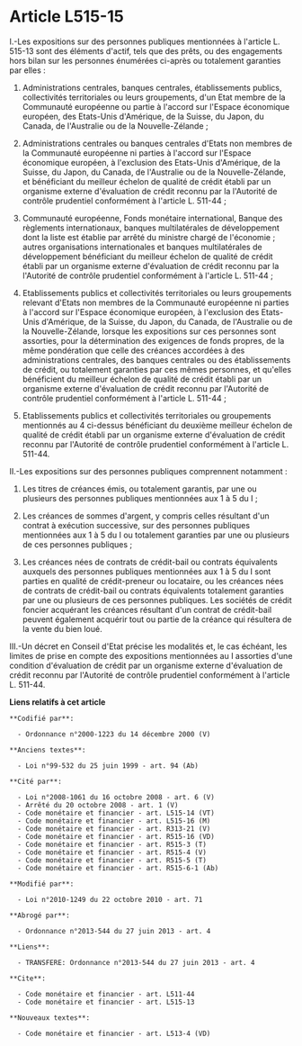 # Article L515-15

I.-Les expositions sur des personnes publiques mentionnées à l'article L. 515-13 sont des éléments d'actif, tels que des
prêts, ou des engagements hors bilan sur les personnes énumérées ci-après ou totalement garanties par elles : 

1. Administrations centrales, banques centrales, établissements publics, collectivités territoriales ou leurs groupements,
d'un Etat membre de la Communauté européenne ou partie à l'accord sur l'Espace économique européen, des Etats-Unis
d'Amérique, de la Suisse, du Japon, du Canada, de l'Australie ou de la Nouvelle-Zélande ; 

2. Administrations centrales ou banques centrales d'Etats non membres de la Communauté européenne ni parties à l'accord sur
l'Espace économique européen, à l'exclusion des Etats-Unis d'Amérique, de la Suisse, du Japon, du Canada, de l'Australie ou
de la Nouvelle-Zélande, et bénéficiant du meilleur échelon de qualité de crédit établi par un organisme externe d'évaluation
de crédit reconnu par la l'Autorité de contrôle prudentiel conformément à l'article L. 511-44 ; 

3. Communauté européenne, Fonds monétaire international, Banque des règlements internationaux, banques multilatérales de
développement dont la liste est établie par arrêté du ministre chargé de l'économie ; autres organisations internationales et
banques multilatérales de développement bénéficiant du meilleur échelon de qualité de crédit établi par un organisme externe
d'évaluation de crédit reconnu par la l'Autorité de contrôle prudentiel conformément à l'article L. 511-44 ; 

4. Etablissements publics et collectivités territoriales ou leurs groupements relevant d'Etats non membres de la Communauté
européenne ni parties à l'accord sur l'Espace économique européen, à l'exclusion des Etats-Unis d'Amérique, de la Suisse, du
Japon, du Canada, de l'Australie ou de la Nouvelle-Zélande, lorsque les expositions sur ces personnes sont assorties, pour la
détermination des exigences de fonds propres, de la même pondération que celle des créances accordées à des administrations
centrales, des banques centrales ou des établissements de crédit, ou totalement garanties par ces mêmes personnes, et
qu'elles bénéficient du meilleur échelon de qualité de crédit établi par un organisme externe d'évaluation de crédit reconnu
par l'Autorité de contrôle prudentiel conformément à l'article L. 511-44 ; 

5. Etablissements publics et collectivités territoriales ou groupements mentionnés au 4 ci-dessus bénéficiant du deuxième
meilleur échelon de qualité de crédit établi par un organisme externe d'évaluation de crédit reconnu par l'Autorité de
contrôle prudentiel conformément à l'article L. 511-44. 

II.-Les expositions sur des personnes publiques comprennent notamment : 

1. Les titres de créances émis, ou totalement garantis, par une ou plusieurs des personnes publiques mentionnées aux 1 à 5 du
I ; 

2. Les créances de sommes d'argent, y compris celles résultant d'un contrat à exécution successive, sur des personnes
publiques mentionnées aux 1 à 5 du I ou totalement garanties par une ou plusieurs de ces personnes publiques ; 

3. Les créances nées de contrats de crédit-bail ou contrats équivalents auxquels des personnes publiques mentionnées aux 1 à
5 du I sont parties en qualité de crédit-preneur ou locataire, ou les créances nées de contrats de crédit-bail ou contrats
équivalents totalement garanties par une ou plusieurs de ces personnes publiques. Les sociétés de crédit foncier acquérant
les créances résultant d'un contrat de crédit-bail peuvent également acquérir tout ou partie de la créance qui résultera de
la vente du bien loué. 

III.-Un décret en Conseil d'Etat précise les modalités et, le cas échéant, les limites de prise en compte des expositions
mentionnées au I assorties d'une condition d'évaluation de crédit par un organisme externe d'évaluation de crédit reconnu par
l'Autorité de contrôle prudentiel conformément à l'article L. 511-44.

**Liens relatifs à cet article**

	**Codifié par**:

	  - Ordonnance n°2000-1223 du 14 décembre 2000 (V)

	**Anciens textes**:

	  - Loi n°99-532 du 25 juin 1999 - art. 94 (Ab)

	**Cité par**:

	  - Loi n°2008-1061 du 16 octobre 2008 - art. 6 (V)
	  - Arrêté du 20 octobre 2008 - art. 1 (V)
	  - Code monétaire et financier - art. L515-14 (VT)
	  - Code monétaire et financier - art. L515-16 (M)
	  - Code monétaire et financier - art. R313-21 (V)
	  - Code monétaire et financier - art. R515-16 (VD)
	  - Code monétaire et financier - art. R515-3 (T)
	  - Code monétaire et financier - art. R515-4 (V)
	  - Code monétaire et financier - art. R515-5 (T)
	  - Code monétaire et financier - art. R515-6-1 (Ab)

	**Modifié par**:

	  - Loi n°2010-1249 du 22 octobre 2010 - art. 71

	**Abrogé par**:

	  - Ordonnance n°2013-544 du 27 juin 2013 - art. 4

	**Liens**:

	  - TRANSFERE: Ordonnance n°2013-544 du 27 juin 2013 - art. 4

	**Cite**:

	  - Code monétaire et financier - art. L511-44
	  - Code monétaire et financier - art. L515-13

	**Nouveaux textes**:

	  - Code monétaire et financier - art. L513-4 (VD)
